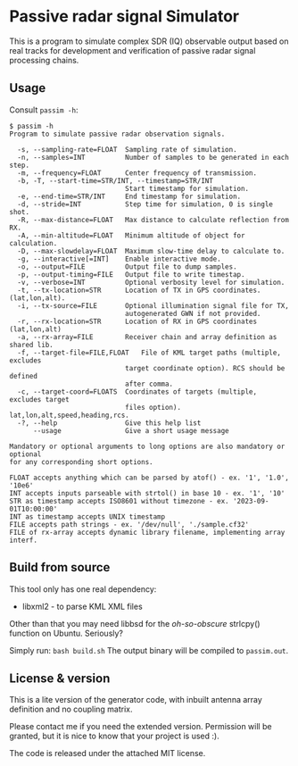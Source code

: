 # Passive radar signal Simulator
This is a program to simulate complex SDR (IQ) observable output based on real tracks for development and verification of passive radar signal processing chains.

## Usage
Consult `passim -h`:
```
$ passim -h
Program to simulate passive radar observation signals.

  -s, --sampling-rate=FLOAT  Sampling rate of simulation.
  -n, --samples=INT          Number of samples to be generated in each step.
  -m, --frequency=FLOAT      Center frequency of transmission.
  -b, -T, --start-time=STR/INT, --timestamp=STR/INT
                             Start timestamp for simulation.
  -e, --end-time=STR/INT     End timestamp for simulation.
  -d, --stride=INT           Step time for simulation, 0 is single shot.
  -R, --max-distance=FLOAT   Max distance to calculate reflection from RX.
  -A, --min-altitude=FLOAT   Minimum altitude of object for calculation.
  -D, --max-slowdelay=FLOAT  Maximum slow-time delay to calculate to.
  -g, --interactive[=INT]    Enable interactive mode.
  -o, --output=FILE          Output file to dump samples.
  -p, --output-timing=FILE   Output file to write timestap.
  -v, --verbose=INT          Optional verbosity level for simulation.
  -t, --tx-location=STR      Location of TX in GPS coordinates. (lat,lon,alt).
  -i, --tx-source=FILE       Optional illumination signal file for TX,
                             autogenerated GWN if not provided.
  -r, --rx-location=STR      Location of RX in GPS coordinates (lat,lon,alt)
  -a, --rx-array=FILE        Receiver chain and array definition as shared lib.
  -f, --target-file=FILE,FLOAT   File of KML target paths (multiple, excludes
                             target coordinate option). RCS should be defined
                             after comma.
  -c, --target-coord=FLOATS  Coordinates of targets (multiple, excludes target
                             files option). lat,lon,alt,speed,heading,rcs.
  -?, --help                 Give this help list
      --usage                Give a short usage message

Mandatory or optional arguments to long options are also mandatory or optional
for any corresponding short options.

FLOAT accepts anything which can be parsed by atof() - ex. '1', '1.0', '10e6'
INT accepts inputs parseable with strtol() in base 10 - ex. '1', '10'
STR as timestamp accepts ISO8601 without timezone - ex. '2023-09-01T10:00:00'
INT as timestamp accepts UNIX timestamp
FILE accepts path strings - ex. '/dev/null', './sample.cf32'
FILE of rx-array accepts dynamic library filename, implementing array interf.
```

## Build from source
This tool only has one real dependency:
* libxml2 - to parse KML XML files

Other than that you may need libbsd for the *oh-so-obscure* strlcpy() function on Ubuntu. Seriously?

Simply run: `bash build.sh`
The output binary will be compiled to `passim.out`.

## License & version
This is a lite version of the generator code, with inbuilt antenna array definition and no coupling matrix.

Please contact me if you need the extended version. Permission will be granted, but it is nice to know that your project is used :).

The code is released under the attached MIT license.
